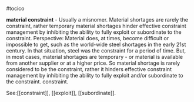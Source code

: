 #tocico

<b>material constraint</b> - Usually a misnomer. Material shortages are rarely the constraint, rather temporary material shortages hinder effective constraint management by inhibiting the ability to fully exploit or subordinate to the constraint. 
Perspective: Material does, at times, become difficult or impossible to get, such as the world-wide steel shortages in the early 21st century. In that situation, steel was the constraint for a period of time. But, in most cases, material shortages are temporary - or material is available from another supplier or at a higher price. So material shortage is rarely considered to be the constraint, rather it hinders effective constraint management by inhibiting the ability to fully exploit and/or subordinate to the constraint.
constraint.




See:[[constraint]], [[exploit]], [[subordinate]].




